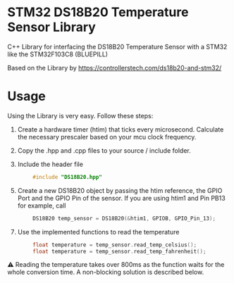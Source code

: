 # STM32 DS18B20 Temperature Sensor Library
C++ Library for interfacing the DS18B20 Temperature Sensor with a STM32 like the STM32F103C8 (BLUEPILL)

Based on the Library by https://controllerstech.com/ds18b20-and-stm32/

# Usage
Using the Library is very easy. Follow these steps:

1. Create a hardware timer (htim) that ticks every microsecond. Calculate the necessary prescaler based on your mcu clock frequency.

2. Copy the .hpp and .cpp files to your source / include folder.
3. Include the header file
```C++
        #include "DS18B20.hpp"
```
5. Create a new DS18B20 object by passing the htim reference, the GPIO Port and the GPIO Pin of the sensor. If you are using htim1 and Pin PB13 for example, call
```C++
        DS18B20 temp_sensor = DS18B20(&htim1, GPIOB, GPIO_Pin_13);
```
7. Use the implemented functions to read the temperature
```C++
        float temperature = temp_sensor.read_temp_celsius();
        float temperature = temp_sensor.read_temp_fahrenheit();
```
:warning: Reading the temperature takes over 800ms as the function waits for the whole conversion time. A non-blocking solution is described below.
